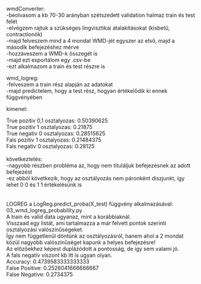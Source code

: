 wmdConverter:<br />
-beolvasom a kb 70-30 arányban szétszedett validation halmaz train és test felét<br />
-elvégzem rajtuk a szükséges lingvisztikai átalakításokat (kisbetű, contractionök)<br />
-majd felveszem mind a 4 mondat WMD-jét egyszer az első, majd a második befejezéshez mérve<br />
-hozzáveszem a WMD-k összegét is<br />
-majd ezt exportálom egy .csv-be<br />
-ezt alkalmazom a train és test részre is<br />

wmd_logreg:<br />
-felveszem a train rész alapján az adatokat<br />
-majd predictelem, hogy a test rész, hogyan értékelődik ki ennek függvényében<br />

kimenet:<br />

True pozitiv 0,1 osztalyozas: 0.50390625<br />
True pozitiv 1 osztalyozas: 0.21875<br />
True negativ 0 osztalyozas: 0.28515625<br />
Fals pozitiv 1 osztalyozas: 0.21484375<br />
Fals negativ 0 osztalyozas: 0.28125<br />
<br />
következtetés:<br />
-nagyobb részben probléma az, hogy nem tituláljuk befejezésnek az adott befejezést<br />
-ez abból következik, hogy az osztályozás nem páronként diszjunkt, így lehet 0 0 és 1 1 értékelésünk is<br />
<br/>
<br/>
LOGREG a LogReg.predict_proba(X_test) függvény alkalmazásával: 03_wmd_logreg_probability.py<br />
A train és valid data ugyanaz, mint a korábbiaknál.<br />
Visszaad egy listát, ami tartalmazza a már felvett pontok szerinti osztályozási valószínűségeket.<br />
Így nem függetlenül döntünk az osztályozásról, hanem ahol a 2 mondat közül nagyobb valószínűséget kapunk a helyes befejezésre!<br />
Az előzőekhez képest duplázódott a pontosság, de így sem valami jó.<br />
A fals negatív viszont kb itt is ugyan olyan.<br />
Accuracy: 0.4739583333333333<br />
False Positive: 0.2526041666666667<br />
False Negative: 0.2734375<br />

